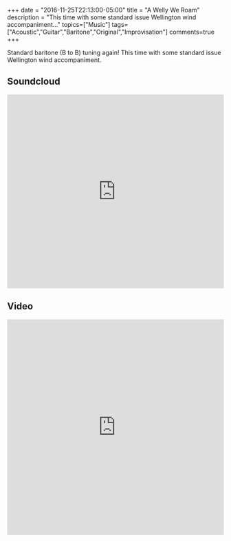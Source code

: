 +++
date = "2016-11-25T22:13:00-05:00"
title = "A Welly We Roam"
description = "This time with some standard issue Wellington wind accompaniment..."
topics=["Music"]
tags=["Acoustic","Guitar","Baritone","Original","Improvisation"]
comments=true
+++

Standard baritone (B to B) tuning again!
This time with some standard issue Wellington wind accompaniment.

## Soundcloud
<iframe width="100%" height="450" scrolling="no" frameborder="no" src="https://w.soundcloud.com/player/?url=https%3A//api.soundcloud.com/tracks/294700146&amp;auto_play=false&amp;hide_related=false&amp;show_comments=true&amp;show_user=true&amp;show_reposts=false&amp;visual=true"></iframe>

## Video
<iframe width="100%" height="500" src="https://www.youtube.com/embed/X9n1bJhHChs" frameborder="0" allowfullscreen></iframe>
